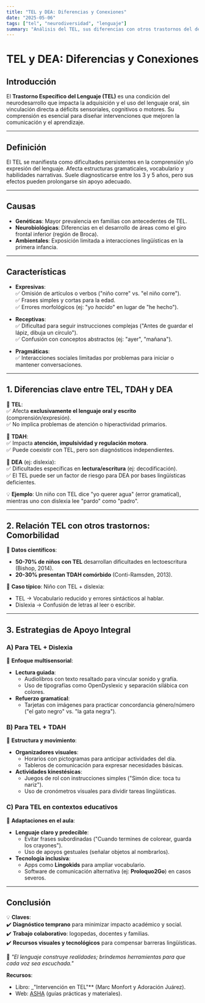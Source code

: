 ```yaml
---
title: "TEL y DEA: Diferencias y Conexiones"
date: "2025-05-06"
tags: ["tel", "neurodiversidad", "lenguaje"]
summary: "Análisis del TEL, sus diferencias con otros trastornos del desarrollo y propuestas de apoyo para potenciar la comunicación."
---
```


# **TEL y DEA: Diferencias y Conexiones**

## **Introducción**

El **Trastorno Específico del Lenguaje (TEL)** es una condición del neurodesarrollo que impacta la adquisición y el uso del lenguaje oral, sin vinculación directa a déficits sensoriales, cognitivos o motores. Su comprensión es esencial para diseñar intervenciones que mejoren la comunicación y el aprendizaje.

---

## **Definición**

El TEL se manifiesta como dificultades persistentes en la comprensión y/o expresión del lenguaje. Afecta estructuras gramaticales, vocabulario y habilidades narrativas. Suele diagnosticarse entre los 3 y 5 años, pero sus efectos pueden prolongarse sin apoyo adecuado.

---

## **Causas**

- **Genéticas**: Mayor prevalencia en familias con antecedentes de TEL.
- **Neurobiológicas**: Diferencias en el desarrollo de áreas como el giro frontal inferior (región de Broca).
- **Ambientales**: Exposición limitada a interacciones lingüísticas en la primera infancia.

---

## **Características**

- **Expresivas**:  
  ✅ Omisión de artículos o verbos ("niño corre" vs. "el niño corre").  
  ✅ Frases simples y cortas para la edad.  
  ✅ Errores morfológicos (ej: "yo _hacido_" en lugar de "he hecho").

- **Receptivas**:  
  ✅ Dificultad para seguir instrucciones complejas ("Antes de guardar el lápiz, dibuja un círculo").  
  ✅ Confusión con conceptos abstractos (ej: "ayer", "mañana").

- **Pragmáticas**:  
  ✅ Interacciones sociales limitadas por problemas para iniciar o mantener conversaciones.

---

## **1. Diferencias clave entre TEL, TDAH y DEA**

📌 **TEL**:  
✅ Afecta **exclusivamente el lenguaje oral y escrito** (comprensión/expresión).  
✅ No implica problemas de atención o hiperactividad primarios.

📌 **TDAH**:  
✅ Impacta **atención, impulsividad y regulación motora**.  
✅ Puede coexistir con TEL, pero son diagnósticos independientes.

📌 **DEA** (ej: dislexia):  
✅ Dificultades específicas en **lectura/escritura** (ej: decodificación).  
✅ El TEL puede ser un factor de riesgo para DEA por bases lingüísticas deficientes.

💡 **Ejemplo**: Un niño con TEL dice "yo querer agua" (error gramatical), mientras uno con dislexia lee "pardo" como "padro".

---

## **2. Relación TEL con otros trastornos: Comorbilidad**

🧠 **Datos científicos**:

- **50-70% de niños con TEL** desarrollan dificultades en lectoescritura (Bishop, 2014).
- **20-30% presentan TDAH comórbido** (Conti-Ramsden, 2013).

🔎 **Caso típico**: Niño con TEL + dislexia:

- TEL → Vocabulario reducido y errores sintácticos al hablar.
- Dislexia → Confusión de letras al leer o escribir.

---

## **3. Estrategias de Apoyo Integral**

### **A) Para TEL + Dislexia**

📌 **Enfoque multisensorial**:

- **Lectura guiada**:
  - Audiolibros con texto resaltado para vincular sonido y grafía.
  - Uso de tipografías como OpenDyslexic y separación silábica con colores.
- **Refuerzo gramatical**:
  - Tarjetas con imágenes para practicar concordancia género/número ("el gato negro" vs. "la gata negra").

### **B) Para TEL + TDAH**

📌 **Estructura y movimiento**:

- **Organizadores visuales**:
  - Horarios con pictogramas para anticipar actividades del día.
  - Tableros de comunicación para expresar necesidades básicas.
- **Actividades kinestésicas**:
  - Juegos de rol con instrucciones simples ("Simón dice: toca tu nariz").
  - Uso de cronómetros visuales para dividir tareas lingüísticas.

### **C) Para TEL en contextos educativos**

📌 **Adaptaciones en el aula**:

- **Lenguaje claro y predecible**:
  - Evitar frases subordinadas ("Cuando termines de colorear, guarda los crayones").
  - Uso de apoyos gestuales (señalar objetos al nombrarlos).
- **Tecnología inclusiva**:
  - Apps como **Lingokids** para ampliar vocabulario.
  - Software de comunicación alternativa (ej: **Proloquo2Go**) en casos severos.

---

## **Conclusión**

💡 **Claves**:  
✔️ **Diagnóstico temprano** para minimizar impacto académico y social.  
✔️ **Trabajo colaborativo**: logopedas, docentes y familias.  
✔️ **Recursos visuales y tecnológicos** para compensar barreras lingüísticas.

📢 _"El lenguaje construye realidades; brindemos herramientas para que cada voz sea escuchada."_

**Recursos**:

- Libro: \_"Intervención en TEL"\*\* (Marc Monfort y Adoración Juárez).
- Web: [ASHA](https://www.asha.org) (guías prácticas y materiales).
